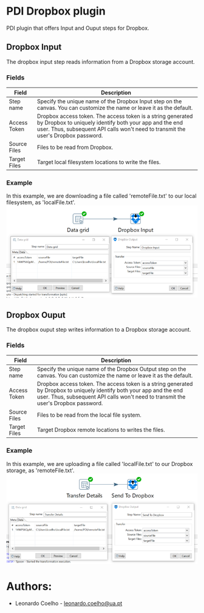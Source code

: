 
# PDI Dropbox plugin
PDI plugin that offers Input and Ouput steps for Dropbox.

## Dropbox Input
The dropbox input step reads information from a Dropbox storage account.

### Fields
Field  | Description
------------- | -------------
Step name  | Specify the unique name of the Dropbox Input step on the canvas. You can customize the name or leave it as the default.
Access Token  | Dropbox access token. The access token is a string generated by Dropbox to uniquely identify both your app and the end user. Thus, subsequent API calls won't need to transmit the user's Dropbox password.
Source Files  |  Files to be read from Dropbox.
Target Files  |  Target local filesystem locations to write the files.

### Example
In this example, we are downloading a file called 'remoteFile.txt' to our local filesystem, as 'localFile.txt'.
![alt text](https://github.com/LeonardoCoelho71950/pdi-dropbox-plugin/blob/master/screenshots/dropbox-input.png "Downloading a file from Dropbox")

## Dropbox Ouput
The dropbox ouput step writes information to a Dropbox storage account.

### Fields
Field  | Description
------------- | -------------
Step name  | Specify the unique name of the Dropbox Output step on the canvas. You can customize the name or leave it as the default.
Access Token  | Dropbox access token. The access token is a string generated by Dropbox to uniquely identify both your app and the end user. Thus, subsequent API calls won't need to transmit the user's Dropbox password.
Source Files  |  Files to be read from the local file system.
Target Files  |  Target Dropbox remote locations to writes the files. 

### Example
In this example, we are uploading a file called 'localFile.txt' to our Dropbox storage, as 'remoteFile.txt'.
![alt text](https://github.com/LeonardoCoelho71950/pdi-dropbox-plugin/blob/master/screenshots/dropbox-output.png "Uploading a file to Dropbox")

# Authors:

- Leonardo Coelho	- <leonardo.coelho@ua.pt>
